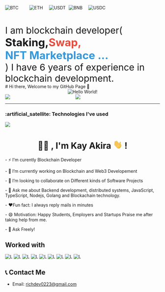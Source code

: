 <div style="display:flex; flex-wrap:warp;">
<img src="https://s2.coinmarketcap.com/static/img/coins/64x64/1.png" height="64" width="64" alt="BTC" style="padding-right:15px;">
<img src="https://s2.coinmarketcap.com/static/img/coins/64x64/1027.png" height="64" width="64" alt="ETH">
  <img src="https://s2.coinmarketcap.com/static/img/coins/64x64/825.png" height="64" width="64" alt="USDT">
<img src="https://s2.coinmarketcap.com/static/img/coins/64x64/1839.png" height="64" width="64" alt="BNB">
<img src="https://s2.coinmarketcap.com/static/img/coins/64x64/3408.png" height="64" width="64" alt="USDC">
  </div>
  <div style="display:flex;flex-wrap:wrap;">
  <a style="font-size:30px;">I am blockchain developer(</a>
  <a style="font-size:35px;"><strong>Staking,</strong></a>
  <a style="color:#e74c3c;font-size:35px;"><strong>Swap,</strong></a>
  <a style="color:#3498db;font-size:35px;"><strong>NFT Marketplace ...</strong></a>
    <a style="font-size:30px;">) I have 6 years of experience in blockchain development.</a>
</div>
# Hi there, Welcome to my GitHub Page 👋

<div style="text-align: center;"> 
  <img width="400" src="https://readme-typing-svg.herokuapp.com?font=JetBrains+Mono&weight=600&size=30&duration=2500&width=535&lines=Blockchain+Development;Web3+Development;Backend+as+a+Service"  alt="Hello World!"/>
</div>

<div style="display: flex;" align="left">
  <img width="345" style="margin-right: 30px;" src="https://github-readme-stats-git-masterrstaa-rickstaa.vercel.app/api/top-langs/?username=monster223223&langs_count=8&layout=compact&theme=vision-friendly-dark&border_radius=7.5" />
  <img width="476" src="https://github-readme-streak-stats.herokuapp.com?user=monster223223&theme=vision-friendly-dark&&border_radius=7.5&date_format=M%20j%5B%2C%20Y%5D" />
</div>

<hr />

<div>
  <h3 align="left">:artificial_satellite: Technologies I've used</h3>
  <div align="left">
    <img src="https://skillicons.dev/icons?i=js,html,css,dart,express,git,java,materialui,flutter,mongodb,nodejs,react,tailwind,vercel,vite,figma,firebase,kotlin" />
  </div>
</div>


<!-- ## About Me😀 -->
<h1 align="center"> 🙏🏻 , I'm Kay Akira <img src="https://raw.githubusercontent.com/ABSphreak/ABSphreak/master/gifs/Hi.gif" width="30px"> ! </h1>
<p>- ⚡  I'm curently Blockchain Developer </p>
<p>- 🔭 I’m currently working on Blockchain and Web3 Developement</p>
<p>- 👯 I’m looking to collaborate on Different kinds of Software Projects</p>
<p>- 💬 Ask me about Backend development, distributed systems, JavaScript, TypeScript, Nodejs, Golang and Blockachain technology.</p>
<p>- ❤Fun fact: I always reply mails in minutes</p>
<p>- 😄 Motivation: Happy Students, Employers and Startups Praise me after taking help from me.</p> 
<p>- 🌱 Ask Freely!</p>

<!-- - 🌱 I’m currently learning u... -->
<!-- - 👯 I’m looking to collaborate on ... -->
<!-- - 🤔 I’m looking for help with ... -->
<!-- - 💬 Ask me about ... -->

## Worked with

![L](https://img.shields.io/badge/Language-C-brightgreen)
![L](https://img.shields.io/badge/Language-C%2B%2B-orange)
![L](https://img.shields.io/badge/Language-C%23-brightgreen)
![L](https://img.shields.io/badge/Language-Python-blue)
![L](https://img.shields.io/badge/Language-Java-red)
![L](https://img.shields.io/badge/Language-Html/Css/Javascript/Typescript-yellow)
![L](https://img.shields.io/badge/Language-Solidity-red)
![L](https://img.shields.io/badge/Language-SQL-blue)
![L](https://img.shields.io/badge/Language-NoSQL-blue)





## 📞 Contact Me 
* Email: richdev0223@gmail.com


